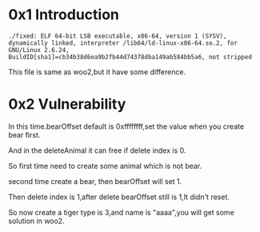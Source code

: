 0x1 Introduction
=

```
./fixed: ELF 64-bit LSB executable, x86-64, version 1 (SYSV), dynamically linked, interpreter /lib64/ld-linux-x86-64.so.2, for GNU/Linux 2.6.24, BuildID[sha1]=cb34b38d6ea9b2fb44d74378dba149ab584bb5a6, not stripped
```
This file is same as woo2,but it have some difference.

0x2 Vulnerability
=

In this time.bearOffset default is 0xffffffff,set the value when you create bear first.

And in the deleteAnimal it can free if delete index is 0.

So first time need to create some animal which is not bear.

second time create a bear, then bearOffset will set 1.

Then delete index is 1,after delete bearOffset still is 1,It didn't reset.

So now create a tiger type is 3,and name is "aaaa",you will get some solution in woo2.
